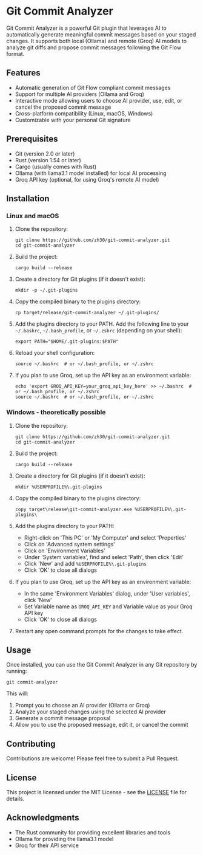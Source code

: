 # Git Commit Analyzer

Git Commit Analyzer is a powerful Git plugin that leverages AI to automatically generate meaningful commit messages based on your staged changes. It supports both local (Ollama) and remote (Groq) AI models to analyze git diffs and propose commit messages following the Git Flow format.

## Features

- Automatic generation of Git Flow compliant commit messages
- Support for multiple AI providers (Ollama and Groq)
- Interactive mode allowing users to choose AI provider, use, edit, or cancel the proposed commit message
- Cross-platform compatibility (Linux, macOS, Windows)
- Customizable with your personal Git signature

## Prerequisites

- Git (version 2.0 or later)
- Rust (version 1.54 or later)
- Cargo (usually comes with Rust)
- Ollama (with llama3.1 model installed) for local AI processing
- Groq API key (optional, for using Groq's remote AI model)

## Installation

### Linux and macOS

1. Clone the repository:
   ```
   git clone https://github.com/zh30/git-commit-analyzer.git
   cd git-commit-analyzer
   ```

2. Build the project:
   ```
   cargo build --release
   ```

3. Create a directory for Git plugins (if it doesn't exist):
   ```
   mkdir -p ~/.git-plugins
   ```

4. Copy the compiled binary to the plugins directory:
   ```
   cp target/release/git-commit-analyzer ~/.git-plugins/
   ```

5. Add the plugins directory to your PATH. Add the following line to your `~/.bashrc`, `~/.bash_profile`, or `~/.zshrc` (depending on your shell):
   ```
   export PATH="$HOME/.git-plugins:$PATH"
   ```

6. Reload your shell configuration:
   ```
   source ~/.bashrc  # or ~/.bash_profile, or ~/.zshrc
   ```

7. If you plan to use Groq, set up the API key as an environment variable:
   ```
   echo 'export GROQ_API_KEY=your_groq_api_key_here' >> ~/.bashrc  # or ~/.bash_profile, or ~/.zshrc
   source ~/.bashrc  # or ~/.bash_profile, or ~/.zshrc
   ```

### Windows - theoretically possible 

1. Clone the repository:
   ```
   git clone https://github.com/zh30/git-commit-analyzer.git
   cd git-commit-analyzer
   ```

2. Build the project:
   ```
   cargo build --release
   ```

3. Create a directory for Git plugins (if it doesn't exist):
   ```
   mkdir %USERPROFILE%\.git-plugins
   ```

4. Copy the compiled binary to the plugins directory:
   ```
   copy target\release\git-commit-analyzer.exe %USERPROFILE%\.git-plugins\
   ```

5. Add the plugins directory to your PATH:
   - Right-click on 'This PC' or 'My Computer' and select 'Properties'
   - Click on 'Advanced system settings'
   - Click on 'Environment Variables'
   - Under 'System variables', find and select 'Path', then click 'Edit'
   - Click 'New' and add `%USERPROFILE%\.git-plugins`
   - Click 'OK' to close all dialogs

6. If you plan to use Groq, set up the API key as an environment variable:
   - In the same 'Environment Variables' dialog, under 'User variables', click 'New'
   - Set Variable name as `GROQ_API_KEY` and Variable value as your Groq API key
   - Click 'OK' to close all dialogs

7. Restart any open command prompts for the changes to take effect.

## Usage

Once installed, you can use the Git Commit Analyzer in any Git repository by running:

```
git commit-analyzer
```

This will:
1. Prompt you to choose an AI provider (Ollama or Groq)
2. Analyze your staged changes using the selected AI provider
3. Generate a commit message proposal
4. Allow you to use the proposed message, edit it, or cancel the commit

## Contributing

Contributions are welcome! Please feel free to submit a Pull Request.

## License

This project is licensed under the MIT License - see the [LICENSE](LICENSE) file for details.

## Acknowledgments

- The Rust community for providing excellent libraries and tools
- Ollama for providing the llama3.1 model
- Groq for their API service
